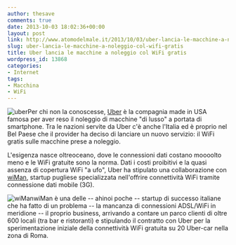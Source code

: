 ```yaml
---
author: thesave
comments: true
date: 2013-10-03 18:02:36+00:00
layout: post
link: http://www.atomodelmale.it/2013/10/03/uber-lancia-le-macchine-a-noleggio-col-wifi-gratis/
slug: uber-lancia-le-macchine-a-noleggio-col-wifi-gratis
title: Uber lancia le macchine a noleggio col WiFi gratis
wordpress_id: 13868
categories:
- Internet
tags:
- Macchina
- WiFi
---
```


![uber](http://www.atomodelmale.it/wp-content/uploads/2013/10/uber-300x300.jpg)Per chi non la conoscesse, [Uber](https://www.uber.com/) è la compagnia made in USA famosa per aver reso il noleggio di macchine "di lusso" a portata di smartphone. Tra le nazioni servite da Uber c'è anche l'Italia ed è proprio nel Bel Paese che il provider ha deciso di lanciare un nuovo servizio: il WiFi gratis sulle macchine prese a noleggio.

L'esigenza nasce oltreoceano, dove le connessioni dati costano moooolto meno e le WiFi gratuite sono la norma. Dati i costi proibitivi e la quasi assenza di copertura WiFi "a ufo", Uber ha stipulato una collaborazione con [wiMan](http://www.wiman.me/), startup pugliese specializzata nell'offrire connettività WiFi tramite connessione dati mobile (3G).

![wiMan](http://www.atomodelmale.it/wp-content/uploads/2013/10/wiMan.png)wiMan è una delle -- ahinoi poche -- startup di successo italiane che ha fatto di un problema -- la mancanza di connessioni ADSL/WiFi in meridione -- il proprio business, arrivando a contare un parco clienti di oltre 600 locali (tra bar e ristoranti) e stipulando il contratto con Uber per la sperimentazione iniziale della connettività WiFi gratuita su 20 Uber-car nella zona di Roma.



